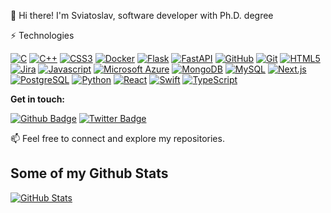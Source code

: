 👋 Hi there! I'm Sviatoslav, software developer with Ph.D. degree

⚡ Technologies

[![C](https://img.shields.io/badge/C-A8B9CC?style=flat-square&logo=c&logoColor=white)](https://en.wikipedia.org/wiki/C_(programming_language))
[![C++](https://img.shields.io/badge/C++-00599C?style=flat-square&logo=c%2B%2B&logoColor=white)](https://en.wikipedia.org/wiki/C%2B%2B)
[![CSS3](https://img.shields.io/badge/CSS3-1572B6?style=flat-square&logo=css3&logoColor=white)](https://developer.mozilla.org/en-US/docs/Web/CSS)
[![Docker](https://img.shields.io/badge/Docker-2496ED?style=flat-square&logo=docker&logoColor=white)](https://www.docker.com/)
[![Flask](https://img.shields.io/badge/Flask-000000?style=flat-square&logo=flask&logoColor=white)](https://palletsprojects.com/p/flask/)
[![FastAPI](https://img.shields.io/badge/FastAPI-009688?style=flat-square&logo=fastapi&logoColor=white)](https://fastapi.tiangolo.com/)
[![GitHub](https://img.shields.io/badge/GitHub-181717?style=flat-square&logo=github&logoColor=white)](https://github.com/)
[![Git](https://img.shields.io/badge/Git-F05032?style=flat-square&logo=git&logoColor=white)](https://git-scm.com/)
[![HTML5](https://img.shields.io/badge/HTML5-E34F26?style=flat-square&logo=html5&logoColor=white)](https://developer.mozilla.org/en-US/docs/Web/HTML)
[![Jira](https://img.shields.io/badge/Jira-0052CC?style=flat-square&logo=jira&logoColor=white)](https://www.atlassian.com/software/jira)
[![Javascript](https://img.shields.io/badge/Javascript-F7DF1E?style=flat-square&logo=javascript&logoColor=black)](https://developer.mozilla.org/en-US/docs/Web/JavaScript)
[![Microsoft Azure](https://img.shields.io/badge/Microsoft_Azure-0089D6?style=flat-square&logo=microsoft-azure&logoColor=white)](https://azure.microsoft.com/)
[![MongoDB](https://img.shields.io/badge/MongoDB-47A248?style=flat-square&logo=mongodb&logoColor=white)](https://www.mongodb.com/)
[![MySQL](https://img.shields.io/badge/MySQL-4479A1?style=flat-square&logo=mysql&logoColor=white)](https://www.mysql.com/)
[![Next.js](https://img.shields.io/badge/Next.js-000000?style=flat-square&logo=next.js&logoColor=white)](https://nextjs.org/)
[![PostgreSQL](https://img.shields.io/badge/PostgreSQL-336791?style=flat-square&logo=postgresql&logoColor=white)](https://www.postgresql.org/)
[![Python](https://img.shields.io/badge/Python-3776AB?style=flat-square&logo=python&logoColor=white)](https://www.python.org/)
[![React](https://img.shields.io/badge/React-61DAFB?style=flat-square&logo=react&logoColor=white)](https://reactjs.org/)
[![Swift](https://img.shields.io/badge/Swift-FA7343?style=flat-square&logo=swift&logoColor=white)](https://developer.apple.com/swift/)
[![TypeScript](https://img.shields.io/badge/TypeScript-007ACC?style=flat-square&logo=typescript&logoColor=white)](https://www.typescriptlang.org/)

**Get in touch:**
<!-- [![Github Badge](https://img.shields.io/badge/-Dartrisen-grey?style=flat&logo=github&logoColor=white&link=https://github.com/Dartrisen/)](https://www.github.com/Dartrisen/)
[![Twitter Badge](https://img.shields.io/badge/-Dartrisen-grey?style=flat&logo=twitter&logoColor=white&link=https://twitter.com/Dartrisen/)](https://twitter.com/Dartrisen/)-->

[![Github Badge](https://img.shields.io/github/followers/Dartrisen?label=Dartrisen&style=social)](https://www.github.com/Dartrisen/)
[![Twitter Badge](https://img.shields.io/twitter/follow/Dartrisen?label=Dartrisen&style=social)](https://twitter.com/Dartrisen/)

📫 Feel free to connect and explore my repositories.

## Some of my Github Stats

[![GitHub Stats](https://github-readme-stats-axpwmfcg3.vercel.app/api?username=Dartrisen&show_icons=true&include_all_commits=true&count_private=true&hide=contribs)](https://github.com/Dartrisen/github-readme-stats) 
<!-- [![Top Langs](https://github-readme-stats-axpwmfcg3.vercel.app/api/top-langs/?username=Dartrisen&layout=default)](https://github.com/Dartrisen/github-readme-stats) -->

